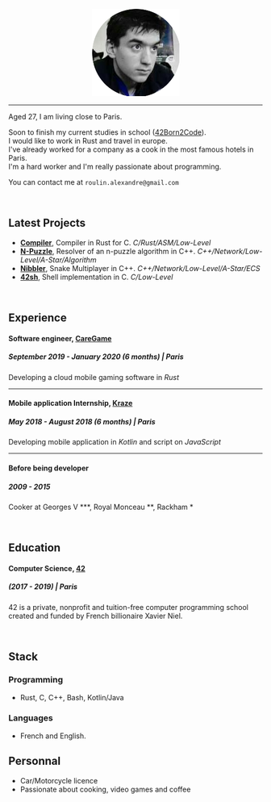 
<p align="center"><img src="resume_photo.png"></p>

---

Aged 27, I am living close to Paris.

Soon to finish my current studies in school ([42Born2Code](https://www.42.fr/)).<br />
I would like to work in Rust and travel in europe.<br />
I've already worked for a company as a cook in the most famous hotels in Paris.<br />
I'm a hard worker and I'm really passionate about programming.<br />

You can contact me at  `roulin.alexandre@gmail.com`

<br/>

## Latest Projects 

- [**Compiler**](https://github.com/Krystalz42/soft-compiler), Compiler in Rust for C. _C/Rust/ASM/Low-Level_
- [**N-Puzzle**](https://github.com/Krystalz42/n-puzzle), Resolver of an n-puzzle algorithm in C++. _C++/Network/Low-Level/A-Star/Algorithm_
- [**Nibbler**](https://github.com/Krystalz42/nibbler), Snake Multiplayer in C++. _C++/Network/Low-Level/A-Star/ECS_
- [**42sh**](https://github.com/Krystalz42/42sh), Shell implementation in C. _C/Low-Level_


<br/>

## Experience 

#### Software engineer, [CareGame](https://www.caregame.com/)
##### September 2019 - January 2020 (6 months)  | Paris

Developing a cloud mobile gaming software in *Rust*

---

#### Mobile application Internship, [Kraze](https://www.kraze.fr/)
##### May 2018 - August 2018 (6 months)  | Paris

Developing mobile application in *Kotlin* and script on *JavaScript*

---

#### Before being developer
##### 2009 - 2015 

Cooker at Georges V ***, Royal Monceau **, Rackham *


<br/>

## Education

#### Computer Science, [42](https://www.42.fr/)
##### (2017 - 2019) | Paris

42 is a private, nonprofit and tuition-free computer programming school created and funded by French billionaire Xavier Niel. 

<br/>

## Stack

### Programming

- Rust, C, C++, Bash, Kotlin/Java

### Languages

- French and English.

## Personnal

- Car/Motorcycle licence
- Passionate about cooking, video games and coffee


<br/>

